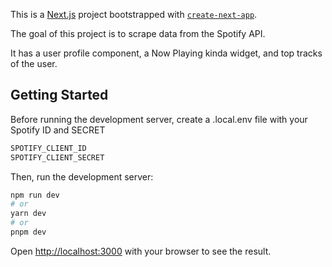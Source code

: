 This is a [Next.js](https://nextjs.org/) project bootstrapped with [`create-next-app`](https://github.com/vercel/next.js/tree/canary/packages/create-next-app).

The goal of this project is to scrape data from the Spotify API. 

It has a user profile component, a Now Playing kinda widget, and top tracks of the user.

## Getting Started

Before running the development server, create a .local.env file with your Spotify ID and SECRET

```bash
SPOTIFY_CLIENT_ID
SPOTIFY_CLIENT_SECRET
```

Then, run the development server:

```bash
npm run dev
# or
yarn dev
# or
pnpm dev
```

Open [http://localhost:3000](http://localhost:3000) with your browser to see the result.

